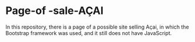 # Page-of -sale-AÇAI
In this repository, there is a page of a possible site selling Açai, in which the Bootstrap framework was used, and it still does not have JavaScript.
